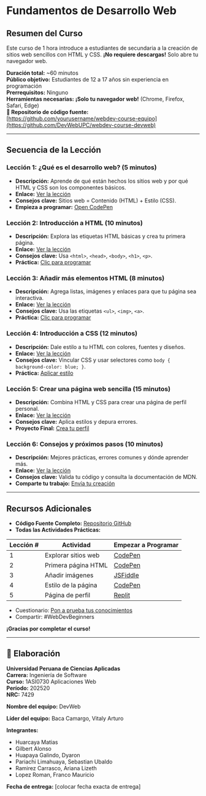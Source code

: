 # Fundamentos de Desarrollo Web
## Resumen del Curso
Este curso de 1 hora introduce a estudiantes de secundaria a la creación de sitios web sencillos con HTML y CSS. **¡No requiere descargas!** Solo abre tu navegador web.

**Duración total:** ~60 minutos  
**Público objetivo:** Estudiantes de 12 a 17 años sin experiencia en programación  
**Prerrequisitos:** Ninguno  
**Herramientas necesarias:** **¡Solo tu navegador web!** (Chrome, Firefox, Safari, Edge)  
**📂 Repositorio de código fuente:** [https://github.com/yourusername/webdev-course-equipo](https://github.com/DevWebUPC/webdev-course-devweb)

---

## Secuencia de la Lección

### Lección 1: ¿Qué es el desarrollo web? (5 minutos)
- **Descripción:** Aprende de qué están hechos los sitios web y por qué HTML y CSS son los componentes básicos.  
- **Enlace:** [Ver la lección](https://www.youtube.com/watch?v=example-link1)  
- **Consejos clave:** Sitios web = Contenido (HTML) + Estilo (CSS).  
- **Empieza a programar:** [Open CodePen](https://codepen.io/pen/?template=starter1)

### Lección 2: Introducción a HTML (10 minutos)
- **Descripción:** Explora las etiquetas HTML básicas y crea tu primera página.  
- **Enlace:** [Ver la lección](https://www.youtube.com/watch?v=example-link2)  
- **Consejos clave:** Usa `<html>`, `<head>`, `<body>`, `<h1>`, `<p>`.  
- **Práctica:** [Clic para programar](https://codepen.io/your-lesson2)

### Lección 3: Añadir más elementos HTML (8 minutos)
- **Descripción:** Agrega listas, imágenes y enlaces para que tu página sea interactiva.  
- **Enlace:** [Ver la lección](https://www.youtube.com/watch?v=example-link3)  
- **Consejos clave:** Usa las etiquetas `<ul>`, `<img>`, `<a>`.  
- **Práctica:** [Clic para programar](https://jsfiddle.net/your-lesson3)

### Lección 4: Introducción a CSS (12 minutos)
- **Descripción:** Dale estilo a tu HTML con colores, fuentes y diseños.  
- **Enlace:** [Ver la lección](https://www.youtube.com/watch?v=example-link4)  
- **Consejos clave:** Vincular CSS y usar selectores como `body { background-color: blue; }`.  
- **Práctica:** [Aplicar estilo](https://codepen.io/your-lesson4)

### Lección 5: Crear una página web sencilla (15 minutos)
- **Descripción:** Combina HTML y CSS para crear una página de perfil personal.  
- **Enlace:** [Ver la lección](https://www.youtube.com/watch?v=example-link5)  
- **Consejos clave:** Aplica estilos y depura errores.  
- **Proyecto Final:** [Crea tu perfil](https://replit.com/@your-final-project)

### Lección 6: Consejos y próximos pasos (10 minutos)
- **Descripción:** Mejores prácticas, errores comunes y dónde aprender más.  
- **Enlace:** [Ver la lección](https://www.youtube.com/watch?v=example-link6)  
- **Consejos clave:** Valida tu código y consulta la documentación de MDN.  
- **Comparte tu trabajo:** [Envía tu creación](https://forms.gle/your-form)

---

## Recursos Adicionales
- **Código Fuente Completo:** [Repositorio GitHub](https://github.com/yourusername/webdev-course-equipo)  
- **Todas las Actividades Prácticas:**

| Lección # | Actividad | Empezar a Programar |
|------------|------------|--------------------|
| 1 | Explorar sitios web | [CodePen](https://codepen.io/your-lesson1) |
| 2 | Primera página HTML | [CodePen](https://codepen.io/your-lesson2) |
| 3 | Añadir imágenes | [JSFiddle](https://jsfiddle.net/your-lesson3) |
| 4 | Estilo de la página | [CodePen](https://codepen.io/your-lesson4) |
| 5 | Página de perfil | [Replit](https://replit.com/@your-lesson5) |

- Cuestionario: [Pon a prueba tus conocimientos](https://docs.google.com/forms/d/e/1FAIpQLSe8MYDlAQGcL5Dy0sJ3hvP6c78Pw0J6TKft8-tiYnsNEJTFxQ/viewform?usp=dialog)  
- Compartir: #WebDevBeginners  

**¡Gracias por completar el curso!**

---

## 👥 Elaboración
**Universidad Peruana de Ciencias Aplicadas**  
**Carrera:** Ingeniería de Software  
**Curso:** 1ASI0730 Aplicaciones Web  
**Período:** 202520  
**NRC:** 7429

**Nombre del equipo:** DevWeb 

**Líder del equipo:** Baca Camargo, Vitaly Arturo  

**Integrantes:**  
- Huarcaya Matias  
- Gilbert Alonso  
- Huapaya Galindo, Dyaron  
- Pariachi Limahuaya, Sebastian Ubaldo  
- Ramirez Carrasco, Ariana Lizeth  
- Lopez Roman, Franco Mauricio  

**Fecha de entrega:** [colocar fecha exacta de entrega]
